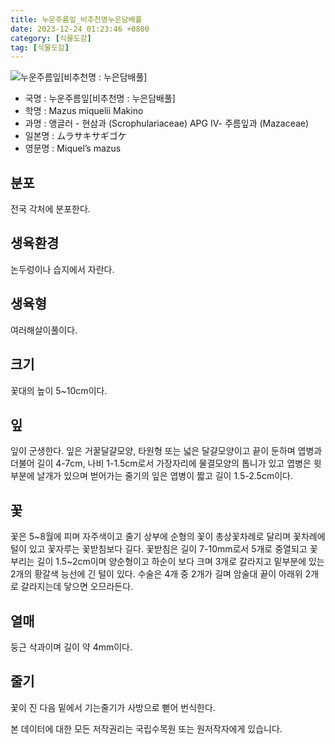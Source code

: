 ```yaml
---
title: 누운주름잎_비추천명누은담배풀
date: 2023-12-24 01:23:46 +0800
category: [식물도감]
tag: [식물도감]
---
```




![누운주름잎[비추천명 : 누은담배풀]](/fileUpload/plants/basic/Scrophulariaceae/Mazus/9499/1_th2.JPG)
- 국명 : 누운주름잎[비추천명 : 누은담배풀]
- 학명 : Mazus miquelii Makino
- 과명 : 앵글러 - 현삼과 (Scrophulariaceae) APG Ⅳ- 주름잎과 (Mazaceae)
- 일본명 : ムラサキサギゴケ
- 영문명 : Miquel’s mazus


## 분포
전국 각처에 분포한다.
## 생육환경
논두렁이나 습지에서 자란다.
## 생육형
여러해살이풀이다.
## 크기
꽃대의 높이 5~10cm이다.
## 잎
잎이 군생한다. 잎은 거꿀달걀모양, 타원형 또는 넓은 달걀모양이고 끝이 둔하며 엽병과 더불어 길이 4-7cm, 나비 1-1.5cm로서 가장자리에 물결모양의 톱니가 있고 엽병은 윗부분에 날개가 있으며 벋어가는 줄기의 잎은 엽병이 짧고 길이 1.5-2.5cm이다.
## 꽃
꽃은 5~8월에 피며 자주색이고 줄기 상부에 순형의 꽃이 총상꽃차례로 달리며 꽃차례에 털이 있고 꽃자루는 꽃받침보다 길다. 꽃받침은 길이 7-10mm로서 5개로 중열되고 꽃부리는 길이 1.5~2cm이며 양순형이고 하순이 보다 크며 3개로 갈라지고 밑부분에 있는 2개의 황갈색 능선에 긴 털이 있다. 수술은 4개 중 2개가 길며 암술대 끝이 아래위 2개로 갈라지는데 닿으면 오므라든다.
## 열매
둥근 삭과이며 길이 약 4mm이다.
## 줄기
꽃이 진 다음 밑에서 기는줄기가 사방으로 뻗어 번식한다.






본 데이터에 대한 모든 저작권리는 국립수목원 또는 원저작자에게 있습니다.

